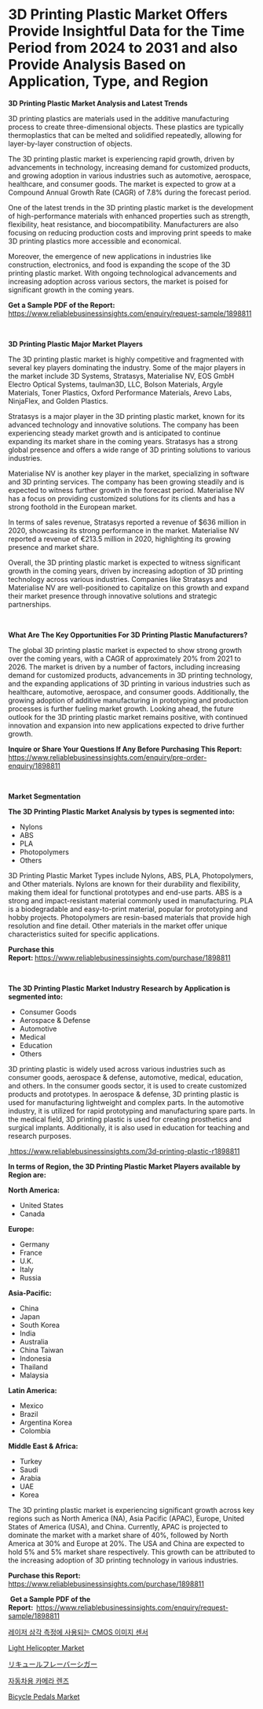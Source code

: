 <p><h1>3D Printing Plastic Market Offers Provide Insightful Data for the Time Period from 2024 to 2031 and also Provide Analysis Based on Application, Type, and Region</h1></p><p><strong>3D Printing Plastic Market Analysis and Latest Trends</strong></p>
<p><p>3D printing plastics are materials used in the additive manufacturing process to create three-dimensional objects. These plastics are typically thermoplastics that can be melted and solidified repeatedly, allowing for layer-by-layer construction of objects.</p><p>The 3D printing plastic market is experiencing rapid growth, driven by advancements in technology, increasing demand for customized products, and growing adoption in various industries such as automotive, aerospace, healthcare, and consumer goods. The market is expected to grow at a Compound Annual Growth Rate (CAGR) of 7.8% during the forecast period.</p><p>One of the latest trends in the 3D printing plastic market is the development of high-performance materials with enhanced properties such as strength, flexibility, heat resistance, and biocompatibility. Manufacturers are also focusing on reducing production costs and improving print speeds to make 3D printing plastics more accessible and economical.</p><p>Moreover, the emergence of new applications in industries like construction, electronics, and food is expanding the scope of the 3D printing plastic market. With ongoing technological advancements and increasing adoption across various sectors, the market is poised for significant growth in the coming years.</p></p>
<p><strong>Get a Sample PDF of the Report:&nbsp;</strong> <a href="https://www.reliablebusinessinsights.com/enquiry/request-sample/1898811">https://www.reliablebusinessinsights.com/enquiry/request-sample/1898811</a></p>
<p>&nbsp;</p>
<p><strong>3D Printing Plastic Major Market Players</strong></p>
<p><p>The 3D printing plastic market is highly competitive and fragmented with several key players dominating the industry. Some of the major players in the market include 3D Systems, Stratasys, Materialise NV, EOS GmbH Electro Optical Systems, taulman3D, LLC, Bolson Materials, Argyle Materials, Toner Plastics, Oxford Performance Materials, Arevo Labs, NinjaFlex, and Golden Plastics.</p><p>Stratasys is a major player in the 3D printing plastic market, known for its advanced technology and innovative solutions. The company has been experiencing steady market growth and is anticipated to continue expanding its market share in the coming years. Stratasys has a strong global presence and offers a wide range of 3D printing solutions to various industries.</p><p>Materialise NV is another key player in the market, specializing in software and 3D printing services. The company has been growing steadily and is expected to witness further growth in the forecast period. Materialise NV has a focus on providing customized solutions for its clients and has a strong foothold in the European market.</p><p>In terms of sales revenue, Stratasys reported a revenue of $636 million in 2020, showcasing its strong performance in the market. Materialise NV reported a revenue of €213.5 million in 2020, highlighting its growing presence and market share.</p><p>Overall, the 3D printing plastic market is expected to witness significant growth in the coming years, driven by increasing adoption of 3D printing technology across various industries. Companies like Stratasys and Materialise NV are well-positioned to capitalize on this growth and expand their market presence through innovative solutions and strategic partnerships.</p></p>
<p>&nbsp;</p>
<p><strong>What Are The Key Opportunities For 3D Printing Plastic Manufacturers?</strong></p>
<p><p>The global 3D printing plastic market is expected to show strong growth over the coming years, with a CAGR of approximately 20% from 2021 to 2026. The market is driven by a number of factors, including increasing demand for customized products, advancements in 3D printing technology, and the expanding applications of 3D printing in various industries such as healthcare, automotive, aerospace, and consumer goods. Additionally, the growing adoption of additive manufacturing in prototyping and production processes is further fueling market growth. Looking ahead, the future outlook for the 3D printing plastic market remains positive, with continued innovation and expansion into new applications expected to drive further growth.</p></p>
<p><strong>Inquire or Share Your Questions If Any Before Purchasing This Report:</strong> <a href="https://www.reliablebusinessinsights.com/enquiry/pre-order-enquiry/1898811">https://www.reliablebusinessinsights.com/enquiry/pre-order-enquiry/1898811</a></p>
<p>&nbsp;</p>
<p><strong>Market Segmentation</strong></p>
<p><strong>The 3D Printing Plastic Market Analysis by types is segmented into:</strong></p>
<p><ul><li>Nylons</li><li>ABS</li><li>PLA</li><li>Photopolymers</li><li>Others</li></ul></p>
<p><p>3D Printing Plastic Market Types include Nylons, ABS, PLA, Photopolymers, and Other materials. Nylons are known for their durability and flexibility, making them ideal for functional prototypes and end-use parts. ABS is a strong and impact-resistant material commonly used in manufacturing. PLA is a biodegradable and easy-to-print material, popular for prototyping and hobby projects. Photopolymers are resin-based materials that provide high resolution and fine detail. Other materials in the market offer unique characteristics suited for specific applications.</p></p>
<p><strong>Purchase this Report:&nbsp;</strong><a href="https://www.reliablebusinessinsights.com/purchase/1898811">https://www.reliablebusinessinsights.com/purchase/1898811</a></p>
<p>&nbsp;</p>
<p><strong>The 3D Printing Plastic Market Industry Research by Application is segmented into:</strong></p>
<p><ul><li>Consumer Goods</li><li>Aerospace & Defense</li><li>Automotive</li><li>Medical</li><li>Education</li><li>Others</li></ul></p>
<p><p>3D printing plastic is widely used across various industries such as consumer goods, aerospace & defense, automotive, medical, education, and others. In the consumer goods sector, it is used to create customized products and prototypes. In aerospace & defense, 3D printing plastic is used for manufacturing lightweight and complex parts. In the automotive industry, it is utilized for rapid prototyping and manufacturing spare parts. In the medical field, 3D printing plastic is used for creating prosthetics and surgical implants. Additionally, it is also used in education for teaching and research purposes.</p></p>
<p><a href="https://www.reliablebusinessinsights.com/3d-printing-plastic-r1898811">&nbsp;https://www.reliablebusinessinsights.com/3d-printing-plastic-r1898811</a></p>
<p><strong>In terms of Region, the 3D Printing Plastic Market Players available by Region are:</strong></p>
<p>
    <p> <strong> North America: </strong>
        <ul>
            <li>United States</li>
            <li>Canada</li>
        </ul>
        </p> 
    <p> <strong> Europe: </strong>
        <ul>
            <li>Germany</li>
            <li>France</li>
            <li>U.K.</li>
            <li>Italy</li>
            <li>Russia</li>
        </ul>
        </p> 
    <p> <strong> Asia-Pacific: </strong>
        <ul>
            <li>China</li>
            <li>Japan</li>
            <li>South Korea</li>
            <li>India</li>
            <li>Australia</li>
            <li>China Taiwan</li>
            <li>Indonesia</li>
            <li>Thailand</li>
            <li>Malaysia</li>
        </ul>
        </p> 
    <p> <strong> Latin America: </strong>
        <ul>
            <li>Mexico</li>
            <li>Brazil</li>
            <li>Argentina Korea</li>
            <li>Colombia</li>
        </ul>
        </p> 
    <p> <strong> Middle East & Africa: </strong>
        <ul>
            <li>Turkey</li>
            <li>Saudi</li>
            <li>Arabia</li>
            <li>UAE</li>
            <li>Korea</li>
        </ul>
    </p>
    </p>
<p><p>The 3D printing plastic market is experiencing significant growth across key regions such as North America (NA), Asia Pacific (APAC), Europe, United States of America (USA), and China. Currently, APAC is projected to dominate the market with a market share of 40%, followed by North America at 30% and Europe at 20%. The USA and China are expected to hold 5% and 5% market share respectively. This growth can be attributed to the increasing adoption of 3D printing technology in various industries.</p></p>
<p><strong>Purchase this Report: </strong><a href="https://www.reliablebusinessinsights.com/purchase/1898811">https://www.reliablebusinessinsights.com/purchase/1898811</a></p>
<p>&nbsp;<strong>Get a Sample PDF of the Report:&nbsp;&nbsp;</strong><a href="https://www.reliablebusinessinsights.com/enquiry/request-sample/1898811">https://www.reliablebusinessinsights.com/enquiry/request-sample/1898811</a></p>
<p><strong></strong></p>
<p><p><a href="https://github.com/gambitz1998/Market-Research-Report-List-1/blob/main/7824486116731.md">레이저 삼각 측정에 사용되는 CMOS 이미지 센서</a></p><p><a href="https://github.com/EbonyHane1955/Market-Research-Report-List-1/blob/main/light-helicopter-market.md">Light Helicopter Market</a></p><p><a href="https://github.com/tubbs463/Market-Research-Report-List-1/blob/main/7692360129274.md">リキュールフレーバーシガー</a></p><p><a href="https://github.com/nhaiquang84/Market-Research-Report-List-1/blob/main/4508062116732.md">자동차용 카메라 렌즈</a></p><p><a href="https://github.com/kathiaseamanalvaradovlprc2h/Market-Research-Report-List-2/blob/main/bicycle-pedals-market.md">Bicycle Pedals Market</a></p></p>